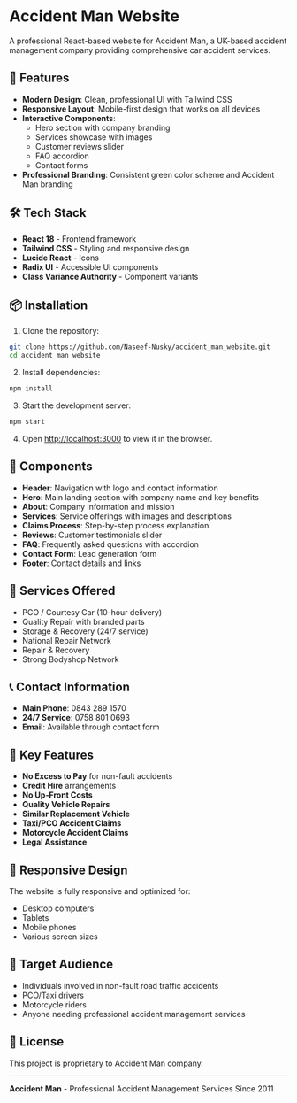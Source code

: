 # Accident Man Website

A professional React-based website for Accident Man, a UK-based accident management company providing comprehensive car accident services.

## 🚗 Features

- **Modern Design**: Clean, professional UI with Tailwind CSS
- **Responsive Layout**: Mobile-first design that works on all devices
- **Interactive Components**: 
  - Hero section with company branding
  - Services showcase with images
  - Customer reviews slider
  - FAQ accordion
  - Contact forms
- **Professional Branding**: Consistent green color scheme and Accident Man branding

## 🛠️ Tech Stack

- **React 18** - Frontend framework
- **Tailwind CSS** - Styling and responsive design
- **Lucide React** - Icons
- **Radix UI** - Accessible UI components
- **Class Variance Authority** - Component variants

## 📦 Installation

1. Clone the repository:
```bash
git clone https://github.com/Naseef-Nusky/accident_man_website.git
cd accident_man_website
```

2. Install dependencies:
```bash
npm install
```

3. Start the development server:
```bash
npm start
```

4. Open [http://localhost:3000](http://localhost:3000) to view it in the browser.

## 🎨 Components

- **Header**: Navigation with logo and contact information
- **Hero**: Main landing section with company name and key benefits
- **About**: Company information and mission
- **Services**: Service offerings with images and descriptions
- **Claims Process**: Step-by-step process explanation
- **Reviews**: Customer testimonials slider
- **FAQ**: Frequently asked questions with accordion
- **Contact Form**: Lead generation form
- **Footer**: Contact details and links

## 🚀 Services Offered

- PCO / Courtesy Car (10-hour delivery)
- Quality Repair with branded parts
- Storage & Recovery (24/7 service)
- National Repair Network
- Repair & Recovery
- Strong Bodyshop Network

## 📞 Contact Information

- **Main Phone**: 0843 289 1570
- **24/7 Service**: 0758 801 0693
- **Email**: Available through contact form

## 🌟 Key Features

- **No Excess to Pay** for non-fault accidents
- **Credit Hire** arrangements
- **No Up-Front Costs**
- **Quality Vehicle Repairs**
- **Similar Replacement Vehicle**
- **Taxi/PCO Accident Claims**
- **Motorcycle Accident Claims**
- **Legal Assistance**

## 📱 Responsive Design

The website is fully responsive and optimized for:
- Desktop computers
- Tablets
- Mobile phones
- Various screen sizes

## 🎯 Target Audience

- Individuals involved in non-fault road traffic accidents
- PCO/Taxi drivers
- Motorcycle riders
- Anyone needing professional accident management services

## 📄 License

This project is proprietary to Accident Man company.

---

**Accident Man** - Professional Accident Management Services Since 2011
